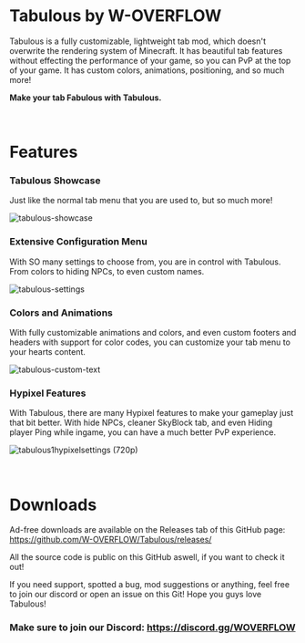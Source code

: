 # Tabulous by W-OVERFLOW
Tabulous is a fully customizable, lightweight tab mod, which doesn't overwrite the rendering system of Minecraft. It has beautiful tab features without effecting the performance of your game, so you can PvP at the top of your game. It has custom colors, animations, positioning, and so much more!

**Make your tab Fabulous with Tabulous.**<p>&nbsp;</p>

# Features
### Tabulous Showcase
Just like the normal tab menu that you are used to, but so much more!

![tabulous-showcase](https://user-images.githubusercontent.com/79922345/150956944-2ca64464-3211-46c8-9dc4-8785eb572b10.gif)

### Extensive Configuration Menu
With SO many settings to choose from, you are in control with Tabulous. From colors to hiding NPCs, to even custom names.

![tabulous-settings](https://user-images.githubusercontent.com/79922345/150957816-d6b6056d-1de1-49e1-a7f4-07d3d831c125.gif)

### Colors and Animations
With fully customizable animations and colors, and even custom footers and headers with support for color codes, you can customize your tab menu to your hearts content.

![tabulous-custom-text](https://user-images.githubusercontent.com/79922345/150957420-7b05ffa5-19c4-4d04-bc10-739fb58743c5.gif)

### Hypixel Features
With Tabulous, there are many Hypixel features to make your gameplay just that bit better. With hide NPCs, cleaner SkyBlock tab, and even Hiding player Ping while ingame, you can have a much better PvP experience.

![tabulous1hypixelsettings (720p)](https://user-images.githubusercontent.com/79922345/150957966-35d8076b-adce-4b75-8a57-981d716fcf93.png)


<p>&nbsp;</p>

# Downloads
Ad-free downloads are available on the Releases tab of this GitHub page: https://github.com/W-OVERFLOW/Tabulous/releases/

All the source code is public on this GitHub aswell, if you want to check it out!

If you need support, spotted a bug, mod suggestions or anything, feel free to join our discord or open an issue on this Git! Hope you guys love Tabulous!

### **Make sure to join our Discord: https://discord.gg/WOVERFLOW**
